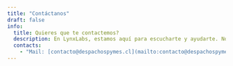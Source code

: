 ```yaml
---
title: "Contáctanos"
draft: false
info:
  title: Quieres que te contactemos?
  description: En LynxLabs, estamos aquí para escucharte y ayudarte. Nos encantaría conocer más sobre tus necesidades y cómo podemos ser de ayuda. Contáctanos hoy mismo y comencemos a trabajar juntos para alcanzar tus metas. Tu éxito es nuestro objetivo.
  contacts:
    - "Mail: [contacto@despachospymes.cl](mailto:contacto@despachospymes.cl)"
---
```


